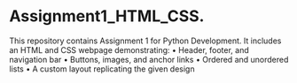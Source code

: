 # Assignment1_HTML_CSS.
This repository contains Assignment 1 for Python Development. It includes an HTML and CSS webpage demonstrating: • Header, footer, and navigation bar • Buttons, images, and anchor links • Ordered and unordered lists • A custom layout replicating the given design
